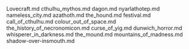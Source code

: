 Lovecraft.md
cthulhu_mythos.md
dagon.md
nyarlathotep.md
nameless_city.md
azathoth.md
the_hound.md
festival.md
call_of_cthulhu.md
colour_out_of_space.md
the_history_of_necronomicon.md
curse_of_yig.md
dunwich_horror.md
whisperer_in_darkness.md
the_mound.md
mountains_of_madness.md
shadow-over-insmouth.md
